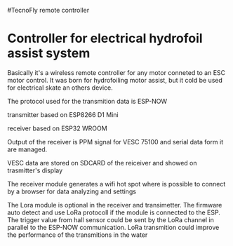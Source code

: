 #TecnoFly remote controller

# Controller for electrical hydrofoil assist system

Basically it's a wireless remote controller for any motor conneted to an ESC motor control. It was born for hydrofoiling motor assist, but it cold be used for electrical skate an others device.

The protocol used for the transmition data is ESP-NOW

transmitter based on ESP8266 D1 Mini

receiver based on ESP32 WROOM

Output of the receiver is PPM signal for VESC 75100 and serial data form it are managed.

VESC data are stored on SDCARD of the reiceiver and showed on trasmitter's display

The receiver module generates a wifi hot spot where is possible to connect by a browser for data analyzing and settings

The Lora module is optional in the receiver and transimetter. The firmware auto detect and use LoRa protocoll if the module is connected to the ESP. The trigger value from hall sensor could be sent by the LoRa channel in parallel to the ESP-NOW communication. LoRa transmition could improve the performance of the transmitions in the water

